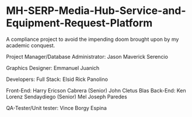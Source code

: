 # MH-SERP-Media-Hub-Service-and-Equipment-Request-Platform
A compliance project to avoid the impending doom brought upon by my academic conquest.

Project Manager/Database Administrator: Jason Maverick Serencio

Graphics Designer: Emmanuel Juanich

Developers:
  Full Stack: Elsid Rick Panolino
  
  Front-End:
            Harry Ericson Cabrera (Senior)
            John Cletus Blas
  Back-End:
            Ken Lorenz Sendaydiego (Senior)
            Mel Joseph Paredes

QA-Tester/Unit tester: Vince Borgy Espina
